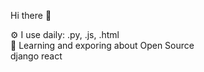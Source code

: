  Hi there 👋


⚙️ I use daily: .py, .js, .html <br>
🌱 Learning and exporing about Open Source <br>
django react 

